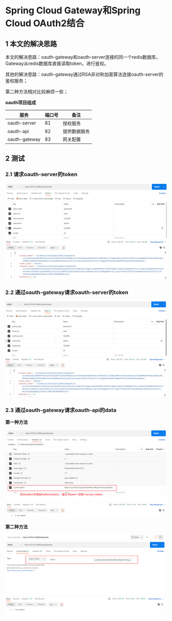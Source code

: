 # Spring Cloud Gateway和Spring Cloud OAuth2结合



## 1 本文的解决思路

本文的解决思路：oauth-gateway和oauth-server连接的同一个redis数据库，Gateway从redis数据库直接读取token，进行鉴权。

其他的解决思路：oauth-gateway通过RSA非对称加密算法连接oauth-server的鉴权服务；



第二种方法相对比较麻烦一些；



**oauth项目组成**

| 服务          | 端口号 | 备注         |
| ------------- | ------ | ------------ |
| oauth-server  | 81     | 授权服务     |
| oauth-api     | 82     | 提供数据服务 |
| oauth-gateway | 83     | 网关配置     |



## 2 测试



### 2.1 请求oauth-server的token

![image-20230409140000996](README.assets/image-20230409140000996.png)



### 2.2 通过oauth-gateway请求oauth-server的token

![image-20230409140335246](README.assets/image-20230409140335246.png)



### 2.3  通过oauth-gateway请求oauth-api的data



**第一种方法**

![image-20230409140929044](README.assets/image-20230409140929044.png)



**第二种方法**

![image-20230409141019604](README.assets/image-20230409141019604.png)